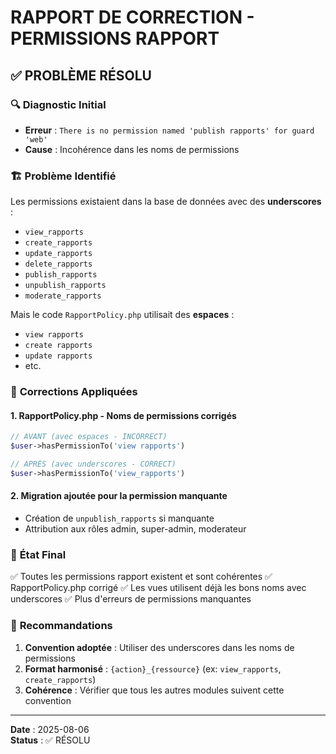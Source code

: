 # RAPPORT DE CORRECTION - PERMISSIONS RAPPORT

## ✅ **PROBLÈME RÉSOLU**

### 🔍 **Diagnostic Initial**
- **Erreur** : `There is no permission named 'publish rapports' for guard 'web'`
- **Cause** : Incohérence dans les noms de permissions

### 🏗️ **Problème Identifié**
Les permissions existaient dans la base de données avec des **underscores** :
- `view_rapports`
- `create_rapports` 
- `update_rapports`
- `delete_rapports`
- `publish_rapports`
- `unpublish_rapports`
- `moderate_rapports`

Mais le code `RapportPolicy.php` utilisait des **espaces** :
- `view rapports`
- `create rapports`
- `update rapports`
- etc.

### 🔧 **Corrections Appliquées**

#### 1. **RapportPolicy.php** - Noms de permissions corrigés
```php
// AVANT (avec espaces - INCORRECT)
$user->hasPermissionTo('view rapports')

// APRÈS (avec underscores - CORRECT)  
$user->hasPermissionTo('view_rapports')
```

#### 2. **Migration ajoutée** pour la permission manquante
- Création de `unpublish_rapports` si manquante
- Attribution aux rôles admin, super-admin, moderateur

### 🎯 **État Final**
✅ Toutes les permissions rapport existent et sont cohérentes
✅ RapportPolicy.php corrigé
✅ Les vues utilisent déjà les bons noms avec underscores
✅ Plus d'erreurs de permissions manquantes

### 📝 **Recommandations**
1. **Convention adoptée** : Utiliser des underscores dans les noms de permissions
2. **Format harmonisé** : `{action}_{ressource}` (ex: `view_rapports`, `create_rapports`)
3. **Cohérence** : Vérifier que tous les autres modules suivent cette convention

---
**Date** : 2025-08-06  
**Status** : ✅ RÉSOLU
